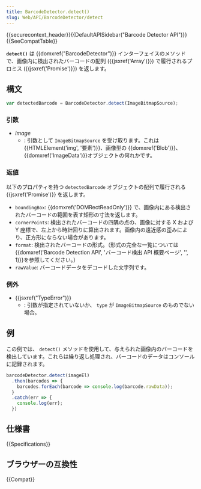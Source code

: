 ```yaml
---
title: BarcodeDetector.detect()
slug: Web/API/BarcodeDetector/detect
---
```

{{securecontext_header}}{{DefaultAPISidebar("Barcode Detector API")}}{{SeeCompatTable}}

**`detect()`** は {{domxref("BarcodeDetector")}} インターフェイスのメソッドで、画像内に検出されたバーコードの配列 ({{jsxref('Array')}}) で履行されるプロミス ({{jsxref('Promise')}}) を返します。

## 構文

```js
var detectedBarcode = BarcodeDetector.detect(ImageBitmapSource);
```

### 引数

- _image_
  - : 引数として `ImageBitmapSource` を受け取ります。これは{{HTMLElement('img', '要素')}}、画像型の {{domxref('Blob')}}、{{domxref('ImageData')}}オブジェクトの何れかです。

### 返値

以下のプロパティを持つ `detectedBarcode` オブジェクトの配列で履行される {{jsxref('Promise')}} を返します。

- `boundingBox`: {{domxref('DOMRectReadOnly')}} で、画像内にある検出されたバーコードの範囲を表す矩形の寸法を返します。
- `cornerPoints`: 検出されたバーコードの四隅の点の、画像に対する X および Y 座標で、左上から時計回りに算出されます。画像内の遠近感の歪みにより、正方形にならない場合があります。
- `format`: 検出されたバーコードの形式。（形式の完全な一覧については{{domxref('Barcode Detection API', 'バーコード検出 API 概要ページ', '', 1)}}を参照してください。）
- `rawValue`: バーコードデータをデコードした文字列です。

### 例外

- {{jsxref("TypeError")}}
  - : 引数が指定されていないか、 `type` が `ImageBitmapSource` のものでない場合。

## 例

この例では、 `detect()` メソッドを使用して、与えられた画像内のバーコードを検出しています。これらは繰り返し処理され、バーコードのデータはコンソールに記録されます。

```js
barcodeDetector.detect(imageEl)
  .then(barcodes => {
    barcodes.forEach(barcode => console.log(barcode.rawData));
  }
  .catch(err => {
    console.log(err);
  })
```

## 仕様書

{{Specifications}}

## ブラウザーの互換性

{{Compat}}

